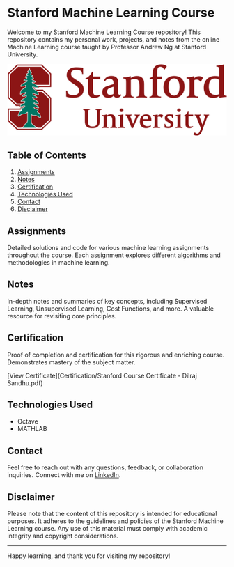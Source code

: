 # Stanford Machine Learning Course

Welcome to my Stanford Machine Learning Course repository! This repository contains my personal work, projects, and notes from the online Machine Learning course taught by Professor Andrew Ng at Stanford University.

![Machine Learning Banner](Images/SU_Logo.png)


## Table of Contents

1. [Assignments](#assignments)
2. [Notes](#notes)
3. [Certification](#certification)
4. [Technologies Used](#technologies-used)
5. [Contact](#contact)
6. [Disclaimer](#disclaimer)

## Assignments

Detailed solutions and code for various machine learning assignments throughout the course. Each assignment explores different algorithms and methodologies in machine learning.


## Notes

In-depth notes and summaries of key concepts, including Supervised Learning, Unsupervised Learning, Cost Functions, and more. A valuable resource for revisiting core principles.

## Certification

Proof of completion and certification for this rigorous and enriching course. Demonstrates mastery of the subject matter.

[View Certificate](Certification/Stanford Course Certificate - Dilraj Sandhu.pdf)

## Technologies Used

- Octave
- MATHLAB

## Contact

Feel free to reach out with any questions, feedback, or collaboration inquiries. Connect with me on [LinkedIn](https://www.linkedin.com/in/dilrajsandhu/).

## Disclaimer

Please note that the content of this repository is intended for educational purposes. It adheres to the guidelines and policies of the Stanford Machine Learning course. Any use of this material must comply with academic integrity and copyright considerations.

---

Happy learning, and thank you for visiting my repository!

